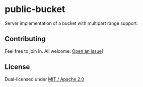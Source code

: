 # public-bucket

Server implementation of a bucket with multipart range support.

## Contributing

Feel free to join in. All welcome. [Open an issue](https://github.com/w3s-project/public-bucket/issues)!

## License

Dual-licensed under [MIT / Apache 2.0](https://github.com/w3s-project/public-bucket/blob/main/LICENSE.md)
